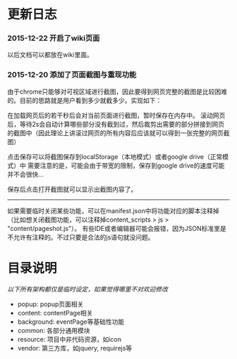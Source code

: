 # 更新日志

### 2015-12-22 开启了wiki页面

以后文档可以都放在wiki里面。

### 2015-12-20 添加了页面截图与重现功能

由于chrome只能够对可视区域进行截图，因此要得到网页完整的截图是比较困难的。目前的思路就是用户看到多少就截多少。实现如下：

在加载网页后的若干秒后会对当前页面进行截图，暂时保存在内存中。
滚动网页后，等待2s会自动计算哪些部分没有截到过，然后裁剪出需要的部分拼接到网页的截图中（因此理论上讲滚过网页的所有内容后应该就可以得到一张完整的网页截图）

点击保存可以将截图保存到localStorage（本地模式）或者google drive（正常模式）中
需要注意的是，可能会由于带宽的限制，保存到google drive的速度可能并不会很快...

保存后点击打开截图就可以显示出截图内容了。

------

如果需要临时关闭某些功能，可以在manifest.json中将功能对应的脚本注释掉（比如想关闭截图功能，可以注释掉content_scripts > js > "content/pageshot.js"）。
有些IDE或者编辑器可能会报错，因为JSON标准里是不允许有注释的。不过只要是合法的js语句就没问题。

# 目录说明

*以下所有架构都仅是临时设定，如果觉得哪里不对欢迎修改*

- popup: popup页面相关
- content: contentPage相关
- background: eventPage等基础性功能
- common: 各部分通用模块
- resource: 项目中非代码资源，如icon
- vendor: 第三方库，如jquery, requirejs等

